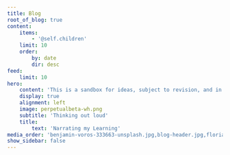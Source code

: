```yaml
---
title: Blog
root_of_blog: true
content:
    items:
        - '@self.children'
    limit: 10
    order:
        by: date
        dir: desc
feed:
    limit: 10
hero:
    content: 'This is a sandbox for ideas, subject to revision, and in perpetual beta.'
    display: true
    alignment: left
    image: perpetualbeta-wh.png
    subtitle: 'Thinking out loud'
    title:
        text: 'Narrating my Learning'
media_order: 'benjamin-voros-333663-unsplash.jpg,blog-header.jpg,florian-klauer-253-unsplash.jpg,rawpixel-315198-unsplash.jpg,perpetualbeta.png,perpetualbeta-aurora.png'
show_sidebar: false
---
```


